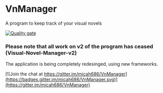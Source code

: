 # VnManager
A program to keep track of your visual novels

[![Quality gate](https://sonarcloud.io/api/project_badges/quality_gate?project=4ef4c3f7c1319667f69bbe671b4521b5ac8028f8)](https://sonarcloud.io/dashboard?id=4ef4c3f7c1319667f69bbe671b4521b5ac8028f8)

### Please note that all work on v2 of the program has ceased (Visual-Novel-Manager-v2) 

The application is being completely redesinged, using new frameworks.

[![Join the chat at https://gitter.im/micah686/VnManager](https://badges.gitter.im/micah686/VnManager.svg)](https://gitter.im/micah686/VnManager)
